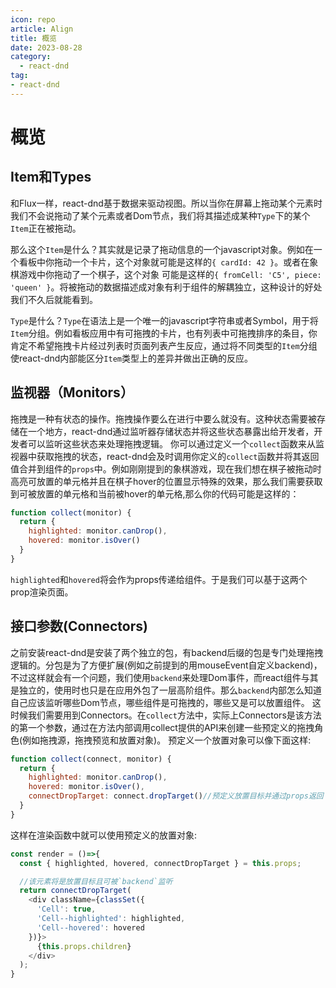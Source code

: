 ```yaml
---
icon: repo
article: Align
title: 概览
date: 2023-08-28
category:
  - react-dnd
tag:
- react-dnd
---
```


# 概览

## Item和Types

和Flux一样，react-dnd基于数据来驱动视图。所以当你在屏幕上拖动某个元素时我们不会说拖动了某个元素或者Dom节点，我们将其描述成某种`Type`下的某个`Item`正在被拖动。

那么这个`Item`是什么？其实就是记录了拖动信息的一个javascript对象。例如在一个看板中你拖动一个卡片，这个对象就可能是这样的`{ cardId: 42 }`。或者在象棋游戏中你拖动了一个棋子，这个对象
可能是这样的`{ fromCell: 'C5', piece: 'queen' }`。将被拖动的数据描述成对象有利于组件的解耦独立，这种设计的好处我们不久后就能看到。

`Type`是什么？`Type`在语法上是一个唯一的javascript字符串或者Symbol，用于将`Item`分组。例如看板应用中有可拖拽的卡片，也有列表中可拖拽排序的条目，你肯定不希望拖拽卡片经过列表时页面列表产生反应，通过将不同类型的`Item`分组使react-dnd内部能区分`Item`类型上的差异并做出正确的反应。

## 监视器（Monitors）

拖拽是一种有状态的操作。拖拽操作要么在进行中要么就没有。这种状态需要被存储在一个地方，react-dnd通过监听器存储状态并将这些状态暴露出给开发者，开发者可以监听这些状态来处理拖拽逻辑。
你可以通过定义一个`collect`函数来从监视器中获取拖拽的状态，react-dnd会及时调用你定义的`collect`函数并将其返回值合并到组件的`props`中。例如刚刚提到的象棋游戏，现在我们想在棋子被拖动时高亮可放置的单元格并且在棋子hover的位置显示特殊的效果，那么我们需要获取到可被放置的单元格和当前被hover的单元格,那么你的代码可能是这样的：
```js
function collect(monitor) {
  return {
    highlighted: monitor.canDrop(),
    hovered: monitor.isOver()
  }
}
```
`highlighted`和`hovered`将会作为props传递给组件。于是我们可以基于这两个prop渲染页面。

## 接口参数(Connectors)

之前安装react-dnd是安装了两个独立的包，有backend后缀的包是专门处理拖拽逻辑的。分包是为了方便扩展(例如之前提到的用mouseEvent自定义backend)，不过这样就会有一个问题，我们使用`backend`来处理Dom事件，而react组件与其是独立的，使用时也只是在应用外包了一层高阶组件。那么`backend`内部怎么知道自己应该监听哪些Dom节点，哪些组件是可拖拽的，哪些又是可以放置组件。
这时候我们需要用到Connectors。在`collect`方法中，实际上Connectors是该方法的第一个参数，通过在方法内部调用collect提供的API来创建一些预定义的拖拽角色(例如拖拽源，拖拽预览和放置对象)。
预定义一个放置对象可以像下面这样:
```js
function collect(connect, monitor) {
  return {
    highlighted: monitor.canDrop(),
    hovered: monitor.isOver(),
    connectDropTarget: connect.dropTarget()//预定义放置目标并通过props返回
  }
}
```
这样在渲染函数中就可以使用预定义的放置对象:

```js
const render = ()=>{
  const { highlighted, hovered, connectDropTarget } = this.props;

  //该元素将是放置目标且可被`backend`监听
  return connectDropTarget(
    <div className={classSet({
      'Cell': true,
      'Cell--highlighted': highlighted,
      'Cell--hovered': hovered
    })}>
      {this.props.children}
    </div>
  );
}
```

